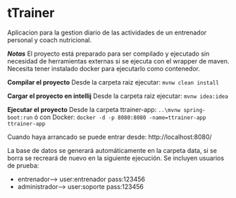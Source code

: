 # tTrainer
Aplicacion para la gestion diario de las actividades de un entrenador personal y coach nutricional.

**_Notas_**
El proyecto está preparado para ser compilado y ejecutado sin necesidad de herramientas externas si se ejecuta con el wrapper de maven.
Necesita tener instalado docker para ejecutarlo como contenedor.

**Compilar el proyecto**
Desde la carpeta raiz ejecutar:
`mvnw clean install`

**Cargar el proyecto en intellij**
Desde la carpeta raiz ejecutar:
`mvnw idea:idea`

**Ejecutar el proyecto**
Desde la carpeta ttrainer-app:
`..\mvnw spring-boot:run`
ó con Docker:
`docker -d -p 8080:8080 -name=ttrainer-app ttrainer-app`

Cuando haya arrancado se puede entrar desde:
http://localhost:8080/

La base de datos se generará automáticamente en la carpeta data, si se borra se recreará de nuevo en la siguiente ejecución.
Se incluyen usuarios de prueba:
  - entrenador--> user:entrenador pass:123456
  - administrador--> user:soporte pass:123456

